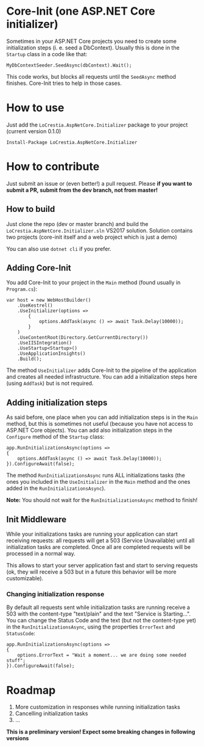 # Core-Init (one ASP.NET Core initializer)

Sometimes in your ASP.NET Core projects you need to create some initialization steps (i. e. seed a DbContext). Usually this is done in the `Startup` class in a code like that:

```
MyDbContextSeeder.SeedAsync(dbContext).Wait();
```

This code works, but blocks all requests until the `SeedAsync` method finishes. Core-Init tries to help in those cases.

# How to use

Just add the `LoCrestia.AspNetCore.Initializer` package to your project (current version 0.1.0)

```
Install-Package LoCrestia.AspNetCore.Initializer
```

# How to contribute

Just submit an issue or (even better!) a pull request. Please **if you want to submit a PR, submit from the dev branch, not from master!**

## How to build

Just clone the repo (dev or master branch) and build the `LoCrestia.AspNetCore.Initializer.sln` VS2017 solution. Solution contains two projects (core-init itself and a web project which is just a demo)

You can also use `dotnet cli` if you prefer.

## Adding Core-Init

You add Core-Init to your project in the `Main` method (found usually in `Program.cs`):

```
var host = new WebHostBuilder()
    .UseKestrel()
    .UseInitializer(options =>
        {
            options.AddTask(async () => await Task.Delay(10000));
        } 
    )
    .UseContentRoot(Directory.GetCurrentDirectory())
    .UseIISIntegration()
    .UseStartup<Startup>()
    .UseApplicationInsights()
    .Build();
```

The method `UseInitializer` adds Core-Init to the pipeline of the application and creates all needed infrastructure. You can add a initialization steps here (using `AddTask`) but is not required.

## Adding initialization steps

As said before, one place when you can add initialization steps is in the `Main` method, but this is sometimes not useful (because you have not access to ASP.NET Core objects). You can add also initialization steps in the `Configure` method of the `Startup` class:

```
app.RunInitializationsAsync(options =>
{
    options.AddTask(async () => await Task.Delay(10000));
}).ConfigureAwait(false);
```

The method `RunInitializationsAsync` runs ALL initializations tasks (the ones you included in the `UseInitializer` in the `Main` method and the ones added in the `RunInitializationsAsync`).

**Note:** You should not wait for the `RunInitializationsAsync` method to finish!

## Init Middleware

While your initializations tasks are running your application can start receiving requests: all requests will get a 503 (Service Unavailable) until all initialization tasks are completed. Once all are completed requests will be processed in a normal way.

This allows to start your server application fast and start to serving requests (ok, they will receive a 503 but in a future this behavior will be more customizable).

### Changing initialization response

By default all requests sent while initialization tasks are running receive a 503 with the content-type "text/plain" and the text "Service is Starting...". You can change the Status Code and the text (but not the content-type yet) in the `RunInitializationsAsync`, using the properties `ErrorText` and `StatusCode`:

```
app.RunInitializationsAsync(options =>
{
    options.ErrorText = "Wait a moment... we are doing some needed stuff";
}).ConfigureAwait(false);
```

# Roadmap

1. More customization in responses while running initialization tasks
2. Cancelling initialization tasks
3. ...

**This is a preliminary version! Expect some breaking changes in following versions**